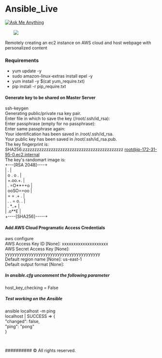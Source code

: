 # Ansible_Live
<a href="mailto:aditya_ag2301@yahoo.in"> ![Ask Me Anything](https://img.shields.io/badge/Ask%20me-anything-1abc9c.svg?longCache=true&style=plastic)</a>&emsp;&emsp;&emsp;&emsp;&emsp;&emsp;&emsp;&emsp;&emsp;&emsp;&emsp;&emsp;&emsp;&emsp;&emsp;&emsp;&emsp;&emsp;&emsp;&emsp;&emsp;&emsp;&emsp;&emsp;&emsp;&emsp;&emsp;&emsp;&emsp;&emsp;&emsp;&emsp;&emsp;&emsp;&emsp;&emsp;&emsp;&emsp;<a href="https://github.com/boudhayan-dev/Automatic-Waste-Segregator/tree/v.01"><img src="https://img.shields.io/badge/Version-0.1-brightgreen.svg?longCache=true&style=for-the-badge"></a>
<br>

Remotely creating an ec2 instance on AWS cloud and host webpage with personalized content

<p>

### Requirements
- yum update -y
- sudo amazon-linux-extras install epel -y
- yum install -y $(cat yum_require.txt)
- pip install -r pip_require.txt

#### Generate key to be shared on Master Server
ssh-keygen<br>
Generating public/private rsa key pair.<br>
Enter file in which to save the key (/root/.ssh/id_rsa):<br>
Enter passphrase (empty for no passphrase):<br>
Enter same passphrase again:<br>
Your identification has been saved in /root/.ssh/id_rsa.<br>
Your public key has been saved in /root/.ssh/id_rsa.pub.<br>
The key fingerprint is:<br>
SHA256:zzzzzzzzzzzzzzzzzzzzzzzzzzzzzzzzzzzzzzzzzzz root@ip-172-31-95-0.ec2.internal<br>
The key's randomart image is:<br>
+---[RSA 2048]----+<br>
|      .          |<br>
|     o .  o .    |<br>
|      +.oo.+.    |<br>
|     . =O**++o   |<br>
|      ooSO==oo   |<br>
|       = = .+ .  |<br>
|      . . = o. . |<br>
|         . *..+  |<br>
|          .o**E  |<br>
+----[SHA256]-----+<br>


#### Add AWS Cloud Programatic Access Credentials
aws configure<br>
AWS Access Key ID [None]: xxxxxxxxxxxxxxxxxxxx<br>
AWS Secret Access Key [None]: yyyyyyyyyyyyyyyyyyyyyyyyyyyyyyyyyyyyyyyy<br>
Default region name [None]: us-east-1<br>
Default output format [None]:<br>

##### In ansible.cfg uncomment the following parameter
host_key_checking = False

##### Test working on the Ansible
ansible localhost -m ping<br>
localhost | SUCCESS => {<br>
    "changed": false,<br>
    "ping": "pong"<br>
}<br>

</p>


<br>


########## © All rights reserved.
